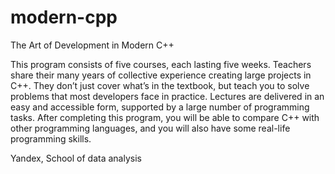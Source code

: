 # modern-cpp
The Art of Development in Modern C++

This program consists of five courses, each lasting five weeks. Teachers share their many years of collective experience creating large projects in C++. They don’t just cover what’s in the textbook, but teach you to solve problems that most developers face in practice. Lectures are delivered in an easy and accessible form, supported by a large number of programming tasks. After completing this program, you will be able to compare C++ with other programming languages, and you will also have some real-life programming skills.

Yandex, School of data analysis
